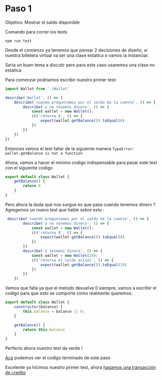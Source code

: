 # Paso 1

Objetivo: Mostrar el saldo disponible

Comando para correr los tests
```
npm run test
```

Desde el comienzo ya tenemos que pensar 2 decisiones de diseño, si nuestra billetera virtual va ser una clase estatica o vamos la instanciar.

Seria un buen tema a discutir pero para este caso usaremos una clase no estatica

Para comenzar podriamos escribir nuestro primer test:

```js
import Wallet from './Wallet'

describe('Wallet', () => {
    describe('cuando preguntamos por el saldo de la cuenta', () => {
        describe('y no tenemos dinero', () => {
            const wallet = new Wallet();
            it('retorna 0', () => {
                expect(wallet.getBalance()).toEqual(0)
            })
        })
    })
})

```

Entonces vemos el test fallar de la siguiente manera `TypeError: wallet.getBalance is not a function`

Ahora, vamos a hacer el minimo codigo indispensable para pasar este test con el siguiente codigo

```js
export default class Wallet {
    getBalance() {
        return 0
    }
}
```

Pero ahora la duda que nos surgue es que pasa cuando tenemos dinero ? Agregemos un nuevo test que hable sobre esto :
```js
 describe('cuando preguntamos por el saldo de la cuenta', () => {
        describe('y no tenemos dinero', () => {
            const wallet = new Wallet();
            it('retorna 0', () => {
                expect(wallet.getBalance()).toEqual(0)
            })
        })
        describe('y tenemos dinero', () => {
            const wallet = new Wallet(20);
            it('retorna el saldo actual', () => {
                expect(wallet.getBalance()).toEqual(20)
            })
        })
    })
```

Vemos que falla ya que el metodo devuelve 0 siempre, vamos a escribir el codigo para que esto se comporte como realmente queremos:

```js
export default class Wallet {
    constructor(balance) {
        this.balance = balance || 0;
    }

    getBalance() {
        return this.balance
    }
}    
```


Perfecto ahora nuestro test da verde !

[Aca](https://github.com/Guusy/tdd-workshop-quickstart/commit/90ddab000cec2f092fed71ac0917b98b12c27038) podemos ver el codigo terminado de este paso

Excelente ya hicimos nuestro primer test, ahora [hagamos una transacción de credito](./paso-2.md)




